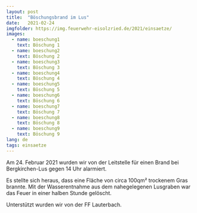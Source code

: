 ```yaml
---
layout: post
title:  "Böschungsbrand im Lus"
date:   2021-02-24
imgfolder: https://img.feuerwehr-eisolzried.de/2021/einsaetze/
images:
  - name: boeschung1
    text: Böschung 1
  - name: boeschung2
    text: Böschung 2
  - name: boeschung3
    text: Böschung 3
  - name: boeschung4
    text: Böschung 4
  - name: boeschung5
    text: Böschung 5
  - name: boeschung6
    text: Böschung 6
  - name: boeschung7
    text: Böschung 7
  - name: boeschung8
    text: Böschung 8
  - name: boeschung9
    text: Böschung 9
lang: de
tags: einsaetze
---
```

Am 24. Februar 2021 wurden wir von der Leitstelle für einen Brand bei Bergkirchen-Lus gegen 14 Uhr alarmiert. 

Es stellte sich heraus, dass eine Fläche von circa 100qm² trockenem Gras brannte. Mit der Wasserentnahme aus dem nahegelegenen Lusgraben war das Feuer in einer halben Stunde gelöscht.

Unterstützt wurden wir von der FF Lauterbach.
